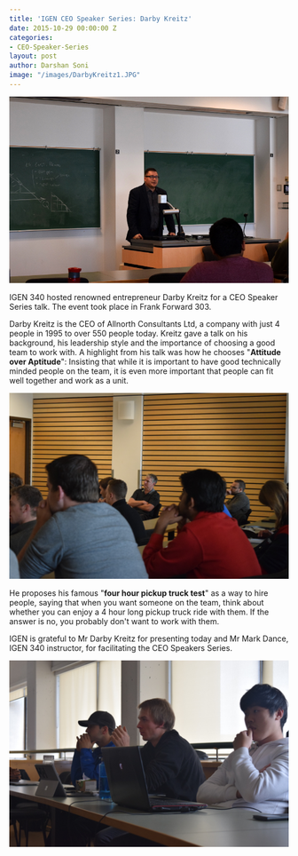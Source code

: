 ```yaml
---
title: 'IGEN CEO Speaker Series: Darby Kreitz'
date: 2015-10-29 00:00:00 Z
categories:
- CEO-Speaker-Series
layout: post
author: Darshan Soni
image: "/images/DarbyKreitz1.JPG"
---
```


<img class="img-responsive" src="/images/DarbyKreitz1.JPG" alt="Darby Kreitz addressing IGEN students">


IGEN 340 hosted renowned entrepreneur Darby Kreitz for a CEO Speaker Series talk.
The event took place in Frank Forward 303. 


Darby Kreitz is the CEO of Allnorth Consultants Ltd, a company with just 4 people in 1995 to over 550 people today. Kreitz gave a talk on his background, his leadership style and the importance of choosing a good team to work with. A highlight from his talk was how he chooses "**Attitude over Aptitude**": Insisting that while it is important to have good technically minded people on the team, it is even more important that people can fit well together and work as a unit. 

<img class="img-responsive" src="/images/DarbyKreitz2.JPG" alt="Darby Kreitz addressing IGEN students">

He proposes his famous "**four hour pickup truck test**" as a way to hire people, saying that when you want someone on the team, think about whether you can enjoy a 4 hour long pickup truck ride with them. If the answer is no, you probably don't want to work with them.

IGEN is grateful to Mr Darby Kreitz for presenting today and Mr Mark Dance, IGEN 340 instructor, for facilitating the CEO Speakers Series.

<img class="img-responsive" src="/images/DarbyKreitz3.JPG" alt="Darby Kreitz addressing IGEN students"> 

